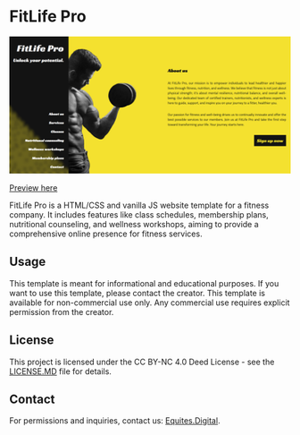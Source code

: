 # FitLife Pro

![Screenshot of the website](images/preview.png)

[Preview here](https://equites-digital.github.io/fitlife-pro)

FitLife Pro is a HTML/CSS and vanilla JS website template for a fitness company. It includes features like class schedules, membership plans, nutritional counseling, and wellness workshops, aiming to provide a comprehensive online presence for fitness services.

## Usage

This template is meant for informational and educational purposes. If you want to use this template, please contact the creator.
This template is available for non-commercial use only. Any commercial use requires explicit permission from the creator.

## License

This project is licensed under the CC BY-NC 4.0 Deed License - see the [LICENSE.MD](LICENSE.md) file for details.


## Contact

For permissions and inquiries, contact us: [Equites.Digital](https://equites.digital).